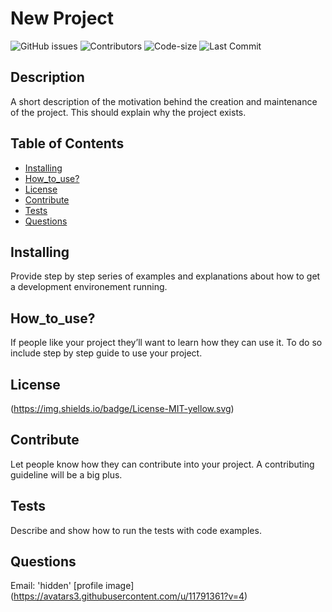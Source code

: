
# New Project
![GitHub issues](https://img.shields.io/github/issues-raw/undefined/undefined) ![Contributors](https://img.shields.io/github/contributors/undefined/undefined) ![Code-size](https://img.shields.io/github/languages/code-size/undefined/undefined) ![Last Commit](https://img.shields.io/github/last-commit/undefined/undefined)
## Description
A short description of the motivation behind the creation and maintenance of the project. This should explain why the project exists.
## Table of Contents
* [Installing](#Installing)
* [How_to_use?](#How_to_Use?)
* [License](#License)
* [Contribute](#Contribute)
* [Tests](#Tests)
* [Questions](#Questions)
 ## Installing
Provide step by step series of examples and explanations about how to get a development environement running.
## How_to_use?
If people like your project they’ll want to learn how they can use it. To do so include step by step guide to use your project.
## License
 (https://img.shields.io/badge/License-MIT-yellow.svg)
## Contribute
Let people know how they can contribute into your project. A contributing guideline will be a big plus.
## Tests
Describe and show how to run the tests with code examples.
## Questions
 Email: 'hidden'
 [profile image] (https://avatars3.githubusercontent.com/u/11791361?v=4)